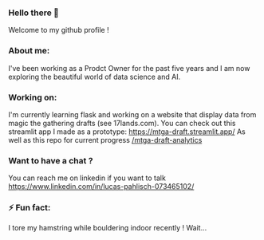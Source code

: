 ### Hello there 👋

Welcome to my github profile !

### About me:

I've been working as a Prodct Owner for the past five years and I am now exploring the beautiful world of data science and AI.

### Working on:

I'm currently learning flask and working on a website that display data from magic the gathering drafts (see 17lands.com).
You can check out this streamlit app I made as a prototype: https://mtga-draft.streamlit.app/
As well as this repo for current progress [/mtga-draft-analytics](https://github.com/pahlisch/mtga_draft_analytics)


### Want to have a chat ?

You can reach me on linkedin if you want to talk https://www.linkedin.com/in/lucas-pahlisch-073465102/

### ⚡ Fun fact: 
I tore my hamstring while bouldering indoor recently ! Wait...
